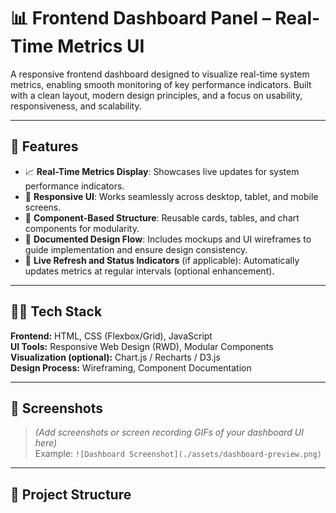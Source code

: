# 📊 Frontend Dashboard Panel – Real-Time Metrics UI

A responsive frontend dashboard designed to visualize real-time system metrics, enabling smooth monitoring of key performance indicators. Built with a clean layout, modern design principles, and a focus on usability, responsiveness, and scalability.

---

## 🚀 Features

- 📈 **Real-Time Metrics Display**: Showcases live updates for system performance indicators.
- 🎨 **Responsive UI**: Works seamlessly across desktop, tablet, and mobile screens.
- 🧱 **Component-Based Structure**: Reusable cards, tables, and chart components for modularity.
- 📝 **Documented Design Flow**: Includes mockups and UI wireframes to guide implementation and ensure design consistency.
- 🔁 **Live Refresh and Status Indicators** (if applicable): Automatically updates metrics at regular intervals (optional enhancement).

---

## 🧑‍💻 Tech Stack

**Frontend:** HTML, CSS (Flexbox/Grid), JavaScript  
**UI Tools:** Responsive Web Design (RWD), Modular Components  
**Visualization (optional):** Chart.js / Recharts / D3.js  
**Design Process:** Wireframing, Component Documentation

---

## 📸 Screenshots

> *(Add screenshots or screen recording GIFs of your dashboard UI here)*  
> Example: `![Dashboard Screenshot](./assets/dashboard-preview.png)`

---

## 📂 Project Structure


